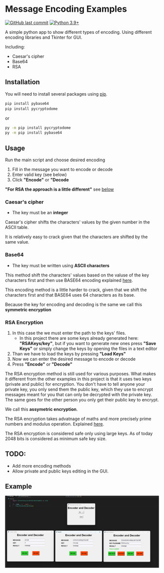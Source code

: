 # Message Encoding Examples

[![GitHub last commit](https://img.shields.io/github/last-commit/TadPal/PythonProject)](https://github.com/TadPal/PythonProject)
[![Python 3.9+](https://img.shields.io/badge/python-3.9-green.svg)](https://www.python.org/downloads/release/python-390/)

A simple python app to show different types of encoding. Using different encoding libraries and Tkinter for GUI.

Including:
- Caesar's cipher
- Base64
- RSA

## Installation

You will need to install several packages using [pip](https://pip.pypa.io).

```bash
pip install pybase64
pip install pycryptodome
```

or

```bash
py -m pip install pycryptodome
py -m pip install pybase64
```

## Usage

Run the main script and choose desired encoding

1. Fill in the message you want to encode or decode
2. Enter valid key (see below)
3. Click **"Encode"** or **"Decode**

**"For RSA the approach is a little different"** see [below](#rsa-encryption)

### Caesar's cipher

- The key must be an **integer**

Caesar's cipher shifts the characters' values by the given number in the ASCII table.

It is relatively easy to crack given that the characters are shifted by the same value.

### Base64

- The key must be written using **ASCII characters**

This method shift the characters' values based on the valuse of the key characters first and then use BASE64 encoding explained [here](https://bunny.net/academy/http/what-is-base64-encoding-and-decoding/).

This encoding method is a little harder to crack, given that we shift the characters first and that BASE64 uses 64 characters as its base.

Because the key for encoding and decoding is the same we call this **symmetric encryption**

### RSA Encryption

1. In this case the we must enter the path to the keys' files.
    - In this project there are some keys already generated here: **"RSAKeys/key"**, but if you want to generate new ones press **"Save Keys"** or simply change the keys by opening the files in a text editor
2. Than we have to load the keys by pressing **"Load Keys"**
3. Now we can enter the desired message to encode or decode
4. Press **"Encode"** or **"Decode"**

The RSA encryption method is still used for various purposes. What makes it different from the other examples in this project is that it uses two keys (private and public) for encryption. You don't have to tell anyone your private key, you only send them the public key, which they use to encrypt messages meant for you that can only be decrypted with the private key. The same goes for the other person you only get their public key to encrypt. 

We call this **assymetric encryption**.

The RSA encryption takes advatnage of maths and more precisely prime numbers and modulus operation. Explained [here](https://www.youtube.com/watch?v=4zahvcJ9glg). 

The RSA encryption is considered safe only using large keys. As of today 2048 bits is considered as minimum safe key size. 

## TODO:
- Add more encoding methods
- Allow private and public keys editing in the GUI.

## Example
![Example](Example.png)

